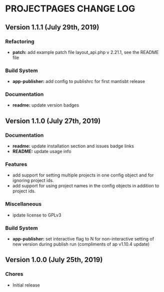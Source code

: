 # PROJECTPAGES CHANGE LOG

## Version 1.1.1 (July 29th, 2019)

### Refactoring

- **patch:** add example patch file layout_api.php v 2.21.1, see the README file

### Build System

- **app-publisher:** add config to publishrc for first mantisbt release

### Documentation

- **readme:** update version badges

## Version 1.1.0 (July 27th, 2019)

### Documentation

- **readme:** update installation section and issues badge links
- **README:** update usage info

### Features

- add support for setting multiple projects in one config object and for ignoring project ids.
- add support for using project names in the config objects in addition to project ids.

### Miscellaneous

- ipdate license to GPLv3

### Build System

- **app-publisher:** set interactive flag to N for non-interactive setting of new version during publish run (compliments of ap v1.10.4 update)

## Version 1.0.0 (July 25th, 2019)

### Chores

- Initial release

